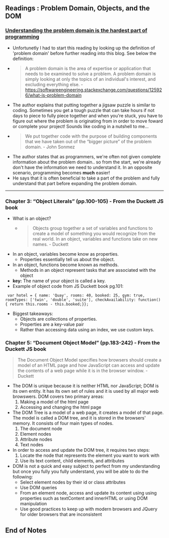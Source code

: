 ## Readings : Problem Domain, Objects, and the DOM

### [Understanding the problem domain is the hardest part of programming](https://simpleprogrammer.com/understanding-the-problem-domain-is-the-hardest-part-of-programming)
- Unfortunetly I had to start this reading by looking up the definition of 'problem domain' before further reading into this blog. See below the definition:
- > A problem domain is the area of expertise or application that needs to be examined to solve a problem. A problem domain is simply looking at only the topics of an individual's interest, and excluding everything else. - https://softwareengineering.stackexchange.com/questions/125926/what-is-problem-domain
- The author explains that putting together a jigsaw puzzle is similar to coding. Sometimes you get a tough puzzle that can take hours if not days to piece to fully piece together and when you're stuck, you have to figure out where the problem is originating from in order to move foward or complete your project! Sounds like coding in a nutshell to me...
- > We put together code with the purpose of building components that we have taken out of the “bigger picture” of the problem domain. - John Sonmez
- The author states that as programmers, we're often not given complete information about the problem domain.. so from the start, we're already don't have the information we need to understand it. In an opposite scenario, programming becomes **much** easier!
- He says that it is often beneficial to take a part of the problem and fully understand that part before expanding the problem domain.

*** 

### Chapter 3: “Object Literals” (pp.100-105) - From the Duckett JS book
- What is an object?
  * > Objects group together a set of variables and functions to create a model of something you would recognize from the real world. In an object, variables and functions take on new names. - Duckett
- In an object, variables become know as properties. 
  * Properties essentially tell us about the object.
- In an object, functions become known as methods.
  * Methods in an object represent tasks that are associated with the object
- **key:** The name of your object is called a key.
- Example of object code from JS Duckett book pg.101:

` var hotel = { name: 'Quay', rooms: 40, booked: 25, gym: true, roomTypes: ['twin', 'double', 'suite'], checkAvailability: function() { return this.rooms - this.booked;}};`
  
- Biggest takeaways:
  * Objects are collections of properties.
  * Properties are a key-value pair
  * Rather than accessing data using an index, we use custom keys.

### Chapter 5: “Document Object Model” (pp.183-242) - From the Duckett JS book
> The Document Object Model specifies how browsers should create a model of an HTML page and how JavaScript can access and update the contents of a web page while it is in the browser window. - Duckett
- The DOM is unique because it is neither HTML nor JavaScript; DOM is its own entity. It has its own set of rules and it is used by all major web browswers. DOM covers two primary areas:
  1. Making a model of the html page
  2. Accessing and changing the html page
- The DOM Tree is a model of a web page, it creates a model of that page. The model is called a DOM tree, and it is stored in the browsers' memory. It consists of four main types of nodes.
  1. The document node
  2. Element nodes
  3. Attribute nodes
  4. Text nodes
- In order to access and update the DOM tree, it requires two steps:
  1. Locate the node that represents the element you want to work with
  2. Use its text content, child elements, and attributes
- DOM is not a quick and easy subject to perfect from my understanding but once you fully you fully understand, you will be able to do the following:
  * Select element nodes by their id or class attributes
  * Use DOM queries
  * From an element node, access and update its content using using properties such as textContent and innerHTML or using DOM manipulation
  * Use good practices to keep up with modern browsers and JQuery for older browsers that are inconsistent
 ## End of Notes
